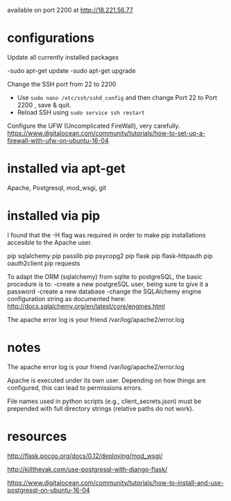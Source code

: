 
available on port 2200 at http://18.221.56.77 

# configurations 

Update all currently installed packages

-sudo apt-get update
-sudo apt-get upgrade

Change the SSH port from 22 to 2200
- Use `sudo nano /etc/ssh/sshd_config` and then change Port 22 to Port 2200 , save & quit.
- Reload SSH using `sudo service ssh restart`

Configure the UFW (Uncomplicated FireWall), very carefully. 
https://www.digitalocean.com/community/tutorials/how-to-set-up-a-firewall-with-ufw-on-ubuntu-16-04


# installed via apt-get

Apache, Postgresql, mod_wsgi, git

# installed via pip  

I found that the -H flag was required in order to make pip installations accesible to the Apache user. 

pip sqlalchemy
pip passlib
pip psycopg2
pip flask
pip flask-httpauth
pip oauth2client
pip requests






To adapt the ORM (sqlalchemy) from sqlite to postgreSQL, the basic procedure is to:
-create a new postgreSQL user, being sure to give it a password
-create a new database
-change the SQLAlchemy engine configuration string as documented here: http://docs.sqlalchemy.org/en/latest/core/engines.html


The apache error log is your friend
/var/log/apache2/error.log


# notes

The apache error log is your friend
/var/log/apache2/error.log

Apache is executed under its own user. Depending on how things are configured, this can lead to permissions errors. 

File names used in python scripts (e.g., client_secrets.json) must be prepended with full directory strings (relative paths do not work). 


# resources 

http://flask.pocoo.org/docs/0.12/deploying/mod_wsgi/

http://killtheyak.com/use-postgresql-with-django-flask/

https://www.digitalocean.com/community/tutorials/how-to-install-and-use-postgresql-on-ubuntu-16-04